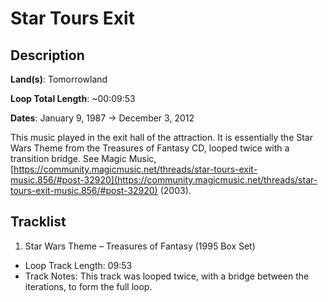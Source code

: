 # Star Tours Exit

## Description

**Land(s)**: Tomorrowland

**Loop Total Length**: ~00:09:53

**Dates**: January 9, 1987 → December 3, 2012

This music played in the exit hall of the attraction. It is essentially the Star Wars Theme from the Treasures of Fantasy CD, looped twice with a transition bridge. See Magic Music, [https://community.magicmusic.net/threads/star-tours-exit-music.856/#post-32920](https://community.magicmusic.net/threads/star-tours-exit-music.856/#post-32920) (2003).

## Tracklist

1. Star Wars Theme – Treasures of Fantasy (1995 Box Set)
- Loop Track Length: 09:53
- Track Notes: This track was looped twice, with a bridge between the iterations, to form the full loop.
